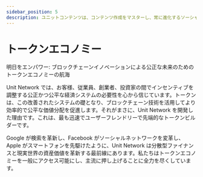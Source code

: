 ```yaml
---
sidebar_position: 5
description: ユニットコンテンツは、コンテンツ作成をマスターし、常に進化するソーシャルメディアの世界で先行するための入り口です。
---
```


# トークンエコノミー

明日をエンパワー: ブロックチェーンイノベーションによる公正な未来のためのトークンエコノミーの航海

Unit Network では、お客様、従業員、創業者、投資家の間でインセンティブを調整する公正かつ公平な経済システムの必要性を心から信じています。トークンは、この改善されたシステムの礎となり、ブロックチェーン技術を活用してより効率的で公平な価値分配を促進します。それがまさに、Unit Network を開発した理由です。これは、最も迅速でユーザーフレンドリーで先端的なトークンビルダーです。

Google が検索を革新し、Facebook がソーシャルネットワークを変革し、Apple がスマートフォンを先駆けたように、Unit Network は分散型ファイナンスと現実世界の資産価値を革新する最前線にあります。私たちはトークンエコノミーを一般にアクセス可能にし、主流に押し上げることに全力を尽くしています。
